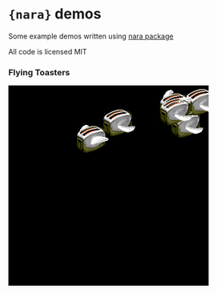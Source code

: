 

# `{nara}` demos

Some example demos written using [nara package](https://github.com/coolbutuseless/nara) 

All code is licensed MIT


### Flying Toasters

![flying toasters](image/flying-toasters.gif)

